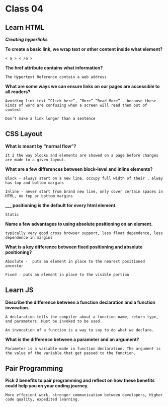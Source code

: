 # Class 04


## Learn HTML

***Creating hyperlinks***

**To create a basic link, we wrap text or other content inside what element?**

	< a > < /a >

**The href attribute contains what information?**

	The Hypertext Reference contain a web address

**What are some ways we can ensure links on our pages are accessible to all readers?**

	Avoiding link text “Click here”, “More” ”Read More” - because these kinds of word are confusing when a screen will read them out of context

	Don’t make a link longer than a sentence

## CSS Layout

**What is meant by “normal flow”?**

	It I the way blocks and elements are showed on a page before changes are made to a given layout. 

**What are a few differences between block-level and inline elements?**

	Block - always start on a new line, occupy full width of their , alway has top and bottom margins

	Inline - never start from brand new line, only cover certain spaces in HTML, no top or bottom margins

**___ positioning is the default for every html element.**

	Static 

**Name a few advantages to using absolute positioning on an element.**

	typically very good cross browser support, less float dependence, less dependence in margins

**What is a key difference between fixed positioning and absolute positioning?**

	Absolute -  puts an element in place to the nearest positioned ancestor

	Fixed - puts an element in place to the visible portion

## Learn JS

**Describe the difference between a function declaration and a function invocation.**

	A declaration tells the compiler about a function name, return type, and parameters. Must be invoked to be used. 

	An invocation of a function is a way to say to do what we declare.


**What is the difference between a parameter and an argument?**

	Parameter is a variable made in function declaration. The argument is the value of the variable that get passed to the function.  

## Pair Programming

**Pick 2 benefits to pair programming and reflect on how these benefits could help you on your coding journey.**

	More effecient work, stronger communication between developers, Higher code quality, expedited learning.